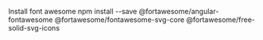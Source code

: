Install font awesome 
npm install --save @fortawesome/angular-fontawesome @fortawesome/fontawesome-svg-core @fortawesome/free-solid-svg-icons

